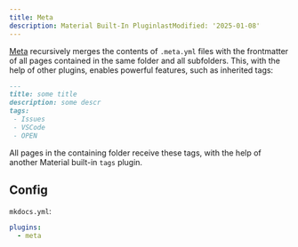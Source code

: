```yaml
---
title: Meta
description: Material Built-In PluginlastModified: '2025-01-08'
---
```


[Meta](https://squidfunk.github.io/mkdocs-material/plugins/meta "Official Site") recursively merges the contents of `.meta.yml`  files with the frontmatter of all pages contained in the same folder and all subfolders.  This, with the help of other plugins, enables powerful features, such as inherited tags:

```md
---
title: some title
description: some descr
tags:
 - Issues
 - VSCode
 - OPEN
```

All pages in the containing folder receive these tags, with the help of another Material built-in `tags` plugin.

## Config

`mkdocs.yml`:

```yml
plugins:
  - meta
```

